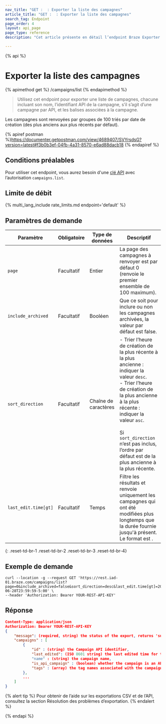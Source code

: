 ```yaml
---
nav_title: "GET :  : Exporter la liste des campagnes"
article_title: "GET :  : Exporter la liste des campagnes"
search_tag: Endpoint
page_order: 4
layout: api_page
page_type: reference
description: "Cet article présente en détail l’endpoint Braze Exporter la liste des campagnes."

---
```

{% api %}
# Exporter la liste des campagnes
{% apimethod get %}
/campaigns/list
{% endapimethod %}

> Utilisez cet endpoint pour exporter une liste de campagnes, chacune incluant son nom, l’identifiant API de la campagne, s’il s’agit d’une campagne par API, et les balises associées à la campagne. 

Les campagnes sont renvoyées par groupes de 100 triés par date de création (des plus anciens aux plus récents par défaut).

{% apiref postman %}https://documenter.getpostman.com/view/4689407/SVYrsdsG?version=latest#f3b0b3ef-04fb-4a31-8570-e6ad88dacb18 {% endapiref %}

## Conditions préalables

Pour utiliser cet endpoint, vous aurez besoin d'une [clé API]({{site.baseurl}}/api/basics#rest-api-key/) avec l’autorisation `campaigns.list`.

## Limite de débit

{% multi_lang_include rate_limits.md endpoint='default' %}

## Paramètres de demande

| Paramètre | Obligatoire | Type de données | Descriptif |
| --------- | -------- | --------- | ----------- |
| `page` | Facultatif | Entier | La page des campagnes à renvoyer est par défaut 0 (renvoie le premier ensemble de 100 maximum). |
| `include_archived` | Facultatif | Booléen | Que ce soit pour inclure ou non les campagnes archivées, la valeur par défaut est false. |
| `sort_direction` | Facultatif | Chaîne de caractères | - Trier l’heure de création de la plus récente à la plus ancienne : indiquer la valeur `desc`.<br> \- Trier l’heure de création de la plus ancienne à la plus récente : indiquer la valeur `asc`. <br><br>Si `sort_direction` n’est pas inclus, l’ordre par défaut est de la plus ancienne à la plus récente.
| `last_edit.time[gt]` | Facultatif | Temps | Filtre les résultats et renvoie uniquement les campagnes qui ont été modifiées plus longtemps que la durée fournie jusqu'à présent. Le format est .
{: .reset-td-br-1 .reset-td-br-2 .reset-td-br-3  .reset-td-br-4}

## Exemple de demande
 
```
curl --location -g --request GET 'https://rest.iad-01.braze.com/campaigns/list?page=0&include_archived=false&sort_direction=desc&last_edit.time[gt]=2020-06-28T23:59:59-5:00' \
--header 'Authorization: Bearer YOUR-REST-API-KEY'
```

## Réponse

```json
Content-Type: application/json
Authorization: Bearer YOUR-REST-API-KEY
{
    "message": (required, string) the status of the export, returns 'success' when completed without errors,
    "campaigns" : [
        {
            "id" : (string) the Campaign API identifier,
            "last_edited": (ISO 8601 string) the last edited time for the message 
            "name" : (string) the campaign name,
            "is_api_campaign" : (boolean) whether the campaign is an API campaign,
            "tags" : (array) the tag names associated with the campaign formatted as strings
        },
        ...
    ]
}
```

{% alert tip %}
Pour obtenir de l’aide sur les exportations CSV et de l’API, consultez la section Résolution des problèmes d’exportation[]({{site.baseurl}}/user_guide/data_and_analytics/export_braze_data/export_troubleshooting/).
{% endalert %}

{% endapi %}

